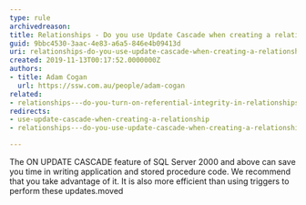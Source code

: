 ```yaml
---
type: rule
archivedreason: 
title: Relationships - Do you use Update Cascade when creating a relationship?
guid: 9bbc4530-3aac-4e83-a6a5-846e4b09413d
uri: relationships-do-you-use-update-cascade-when-creating-a-relationship
created: 2019-11-13T00:17:52.0000000Z
authors:
- title: Adam Cogan
  url: https://ssw.com.au/people/adam-cogan
related:
- relationships---do-you-turn-on-referential-integrity-in-relationships
redirects:
- use-update-cascade-when-creating-a-relationship
- relationships---do-you-use-update-cascade-when-creating-a-relationship

---
```


The ON UPDATE CASCADE feature of SQL Server 2000 and above can save you time in writing application and stored procedure code. We recommend that you take advantage of it. It is also more efficient than using triggers to perform these updates.moved

<!--endintro-->
